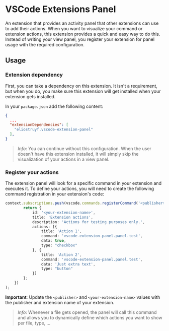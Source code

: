 # VSCode Extensions Panel

An extension that provides an activity panel that other extensions can use to add their actions. When you want to visualize your command or extension actions, this extension provides a quick and easy way to do this. Instead of writing your view panel, you register your extension for panel usage with the required configuration.

## Usage

### Extension dependency

First, you can take a dependency on this extension. It isn't a requirement, but when you do, you make sure this extension will get installed when your extension gets installed.

In your `package.json` add the following content:

```json
{
  ...
  "extensionDependencies": [
    "eliostruyf.vscode-extension-panel"
  ],
}
```

> *Info*: You can continue without this configuration. When the user doesn't have this extension installed, it will simply skip the visualization of your actions in a view panel.

### Register your actions

The extension panel will look for a specific command in your extension and executes it. To define your actions, you will need to create the following command registration in your extension's code:

```typescript
context.subscriptions.push(vscode.commands.registerCommand('<publisher>.<your-extension-name>.panel.registration', () => {
		return {
			id: '<your-extension-name>',
			title: 'Extension actions',
			description: 'Actions for testing purposes only.',
			actions: [{
				title: 'Action 1',
				command: 'vscode-extension-panel.panel.test',
				data: true,
				type: "checkbox"
			}, {
				title: 'Action 2',
				command: 'vscode-extension-panel.panel.test',
				data: 'Just extra text',
				type: "button"
			}]
		};
	})
);
```

**Important**: Update the `<publisher>` and `<your-extension-name>` values with the publisher and extension name of your extension.

> *Info*: Whenever a file gets opened, the panel will call this command and allows you to dynamically define which actions you want to show per file, type, ...

